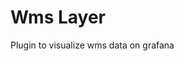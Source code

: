<!-- This README file is going to be the one displayed on the Grafana.com website for your plugin -->

# Wms Layer

Plugin to visualize wms data on grafana
